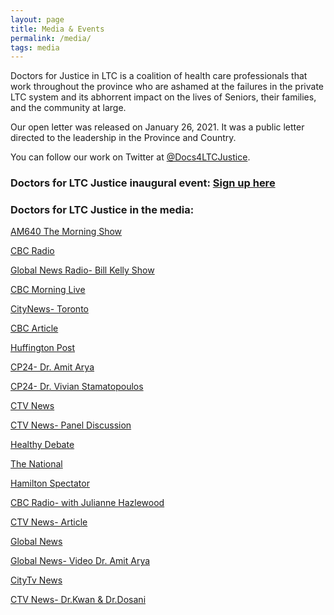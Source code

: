 ```yaml
---
layout: page
title: Media & Events
permalink: /media/
tags: media
---
```


Doctors for Justice in LTC is a coalition of health care professionals that work throughout the province who are ashamed at the failures in the private LTC system and its abhorrent impact on the lives of Seniors, their families, and the community at large.


Our open letter was released on January 26, 2021. It was a public letter directed to the leadership in the Province and Country.

You can follow our work on Twitter at [@Docs4LTCJustice](https://twitter.com/Docs4LTCJustice).


### Doctors for LTC Justice inaugural event: [Sign up here](https://www.eventbrite.ca/e/doctors-for-ltc-justice-panel-event-tickets-138020321497)


### Doctors for LTC Justice in the media:

[AM640 The Morning Show](https://omny.fm/shows/am640-the-morning-show/todays-show-few-long-term-care-homes-receive-publi)

[CBC Radio](https://www.cbc.ca/player/play/1848545347879)

[Global News Radio- Bill Kelly Show](https://omny.fm/shows/bill-kelly-show/doctors-for-justice-in-long-term-care-the-scienceu)

[CBC Morning Live](https://twitter.com/CBCMorningLive/status/1354085067207933953?s=20)

[CityNews- Toronto](https://toronto.citynews.ca/2021/01/26/doctors-researchers-call-for-long-term-care-changes-from-ontario-government/)

[CBC Article](https://www.cbc.ca/news/canada/toronto/ontario-long-term-care-1.5888226)

[Huffington Post](https://www.huffingtonpost.ca/entry/long-term-care-humanitarian-crisis_ca_601070d7c5b6a08142724e1f?ncid=tweetlnkcahpmg00000002)

[CP24- Dr. Amit Arya](https://www.cp24.com/video?clipId=2126532&binId=1.1127680&playlistPageNum=1)

[CP24- Dr. Vivian Stamatopoulos](https://www.cp24.com/we-re-losing-seniors-in-ltc-by-the-hour-doctor-1.5283065/dr-vivian-stamatopoulos-1.5283072)

[CTV News](https://www.ctvnews.ca/video?clipId=2126568)

[CTV News- Panel Discussion](https://www.ctvnews.ca/video?clipId=2126847)

[Healthy Debate](https://healthydebate.ca/opinions/ontarios-long-term-care-sector-is-in-a-grave-humanitarian-crisis)

[The National](https://www.youtube.com/watch?v=MZTYWJtEAKs&feature=youtu.be&ab_channel=CBCNews%3ATheNational)

[Hamilton Spectator](https://www.thespec.com/news/hamilton-region/2021/01/27/grace-villa-operator-saddened-workers-felt-they-lacked-resources.html)

[CBC Radio- with Julianne Hazlewood](https://www.cbc.ca/listen/live-radio/1-112-ontario-morning-from-cbc-radio)

[CTV News- Article](https://toronto.ctvnews.ca/hundreds-of-doctors-advocates-ask-ontario-government-to-better-support-long-term-care-homes-battling-covid-19-1.5283093)

[Global News](https://globalnews.ca/video/7601420/coronavirus-doctors-call-ford-governments-long-term-care-home-approach-reactionary-at-best)

[Global News- Video Dr. Amit Arya](http://globalnews.ca/video/7604903/doctor-says-canadas-ltcs-are-in-a-humanitarian-crisis)

[CityTv News](https://twitter.com/tinayazdani/status/1354950302114447366?s=21)

[CTV News- Dr.Kwan & Dr.Dosani](https://www.youtube.com/watch?v=9PaJYt5QCBg&feature=youtu.be&ab_channel=JKwanMD)